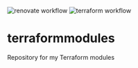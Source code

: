 ![renovate workflow](https://github.com/steled/terraformmodules/actions/workflows/renovate.yml/badge.svg) ![terraform workflow](https://github.com/steled/terraformmodules/actions/workflows/terraform.yml/badge.svg)

# terraformmodules

Repository for my Terraform modules

